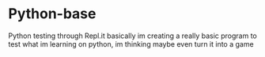 # Python-base
Python testing through Repl.it
basically im creating a really basic program to test what im learning on python, im thinking maybe even turn it into a game
